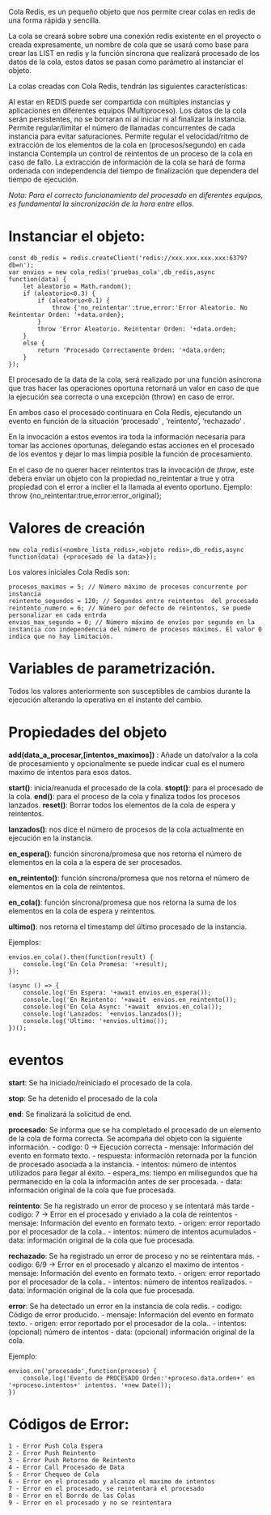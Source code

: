 Cola Redis, es un pequeño objeto que nos permite crear colas en redis de una forma rápida y sencilla.

La cola se creará sobre sobre una conexión redis existente en el proyecto o creada expresamente, un nombre de cola que se usará como base para crear las LIST en redis y la función síncrona que realizará procesado de los datos de la cola, estos datos se pasan como parámetro al instanciar el objeto.

La colas creadas con Cola Redis, tendrán las siguientes características:

Al estar en REDIS puede ser compartida con múltiples instancias y aplicaciones en diferentes equipos (Multiproceso).
Los datos de la cola serán persistentes, no se borraran ni al iniciar ni al finalizar la instancia.
Permite regular/limitar el número de llamadas concurrentes de cada instancia para evitar saturaciones.
Permite regular el velocidad/ritmo de extracción de los elementos de la cola en (procesos/segundo) en cada instancia
Contempla un control de reintentos de un proceso de la cola en caso de fallo.
La extracción de información de la cola se hará de forma ordenada con independencia del tiempo de finalización que dependera del tiempo de ejecución.

*Nota: Para el correcto funcionamiento del procesado en diferentes equipos, es fundamental la sincronización de la hora entre ellos.*

# Instanciar el objeto:

    const db_redis = redis.createClient('redis://xxx.xxx.xxx.xxx:6379?db=n');
    var envios = new cola_redis('pruebas_cola',db_redis,async function(data) {
        let aleatorio = Math.random();             
        if (aleatorio<0.3) {            
            if (aleatorio<0.1) {
                throw {'no_reintentar':true,error:'Error Aleatorio. No Reintentar Orden: '+data.orden};
            } 
            throw 'Error Aleatorio. Reintentar Orden: '+data.orden;            
        }
        else {            
            return 'Procesado Correctamente Orden: '+data.orden;        
        }             
    });

El procesado de la data de la cola, será realizado por una función asíncrona que tras hacer las operaciones oportuna retornará un valor en caso de que la ejecución sea correcta o una excepción (throw) en caso de error. 

En ambos caso el procesado continuara en Cola Redis, ejecutando un evento en función de la situación   ‘procesado’ , ‘reintento’, ‘rechazado’ .

En la invocación a estos eventos ira toda la información necesaria para tomar las acciones oportunas, delegando estas acciones en el procesado de los eventos y dejar lo mas limpia posible la función de procesamiento.

En el caso de no querer hacer reintentos tras la invocación de *throw*, este debera enviar un objeto con la propiedad no_reintentar a true y otra propiedad con el error a inclier el la llamada al evento oportuno.  Ejemplo:  throw {no_reintentar:true,error:error_original};




# Valores de creación
 
    new cola_redis(<nombre_lista_redis>,<objeto redis>,db_redis,async function(data) {<procesado de la data>});

Los valores iniciales Cola Redis son:

    procesos_maximos = 5; // Número máximo de procesos concurrente por instancia  
    reintento_segundos = 120; // Segundos entre reintentos  del procesado
    reintento_numero = 6; // Número por defecto de reintentos, se puede personalizar en cada entrda
    envios_max_segundo = 0; // Número máximo de envíos por segundo en la instancia con independencia del número de procesos máximos. El valor 0 indica que no hay limitación.

# Variables de parametrización. 

Todos los valores anteriormente son susceptibles de cambios durante la ejecución alterando la operativa en el instante del cambio.

# Propiedades del objeto

**add(data_a_procesar,[intentos_maximos])** : Añade un dato/valor  a la cola de procesamiento y opcionalmente se puede indicar cual es el numero maximo de intentos para esos datos.

**start()**: inicia/reanuda el procesado de la cola.
**stopt()**: para el procesado de la cola.
**end()**: para el proceso de la cola y finaliza todos los procesos lanzados.
**reset()**: Borrar todos los elementos de la cola de espera y reintentos.

**lanzados()**: nos dice el número de procesos de la cola  actualmente en ejecución en la instancia.

**en_espera()**: función síncrona/promesa que nos retorna el número de elementos en la cola a la espera de ser procesados.
	
**en_reintento()**: función síncrona/promesa que nos retorna el número de elementos en la cola de reintentos.
	
**en_cola()**: función síncrona/promesa que nos retorna la suma de los elementos en la cola de espera y reintentos.
	
**ultimo()**: nos retorna el timestamp del último procesado de la instancia.

Ejemplos: 

    envios.en_cola().then(function(result) {
        console.log('En Cola Promesa: '+result);
    });

    (async () => {
        console.log('En Espera: '+await envios.en_espera());
        console.log('En Reintento: '+await  envios.en_reintento());
        console.log('En Cola Async: '+await  envios.en_cola());
        console.log('Lanzados: '+envios.lanzados());
        console.log('Ultimo: '+envios.ultimo());
    })();

# eventos 

**start**: Se ha iniciado/reiniciado el procesado de la cola.
	
**stop**: Se ha detenido el procesado de la cola
	
**end**: Se finalizará la solicitud de end.

**procesado**: Se informa que se ha completado el procesado de un elemento de la cola de forma correcta.  Se acompaña del objeto con la siguiente información.
    - codigo: 0 -> Ejecución correcta
    - mensaje: Información del evento en formato texto.
    - respuesta: información retornada por la función de procesado asociada a la instancia. 
    - intentos: número de intentos utilizados para llegar al éxito.
    - espera_ms: tiempo en milisegundos que ha permanecido en la cola la información antes de ser procesada.
    - data: información original de la cola que fue procesada.

**reintento**: Se ha registrado un error de proceso y se intentará más tarde
    - codigo: 7 -> Error en el procesado y enviado a la cola de reintentos
    - mensaje: Información del evento en formato texto.
    - origen: error reportado por el procesador de la cola.. 
    - intentos: número de intentos acumulados
    - data: información original de la cola que fue procesada.

**rechazado**: Se ha registrado un error de proceso y no se reintentara más.
    - codigo: 6/9 -> Error en el procesado y alcanzo el maximo de intentos
    - mensaje: Información del evento en formato texto.
    - origen: error reportado por el procesador de la cola.. 
    - intentos: número de intentos realizados.
    - data: información original de la cola que fue procesada.

**error**: Se ha detectado un error en la instancia de cola redis.
	- codigo:  Código de error producido.
	- mensaje: Información del evento en formato texto.
	- origen: error reportado por el procesador de la cola.. 
	- intentos: (opcional)  número de intentos
	- data: (opcional)  información original de la cola.

Ejemplo:
	
    envios.on('procesado',function(proceso) {    
        console.log('Evento de PROCESADO Orden:'+proceso.data.orden+' en '+proceso.intentos+' intentos. '+new Date());
    })


# Códigos de Error:
	
	1 - Error Push Cola Espera
	2 - Error Push Reintento
	3 - Error Push Retorno de Reintento
	4 - Error Call Procesado de Data
	5 - Error Chequeo de Cola
	6 - Error en el procesado y alcanzo el maximo de intentos
	7 - Error en el procesado, se reintentará el procesado
	8 - Error en el Borrdo de las Colas
    9 - Error en el procesado y no se reintentara
